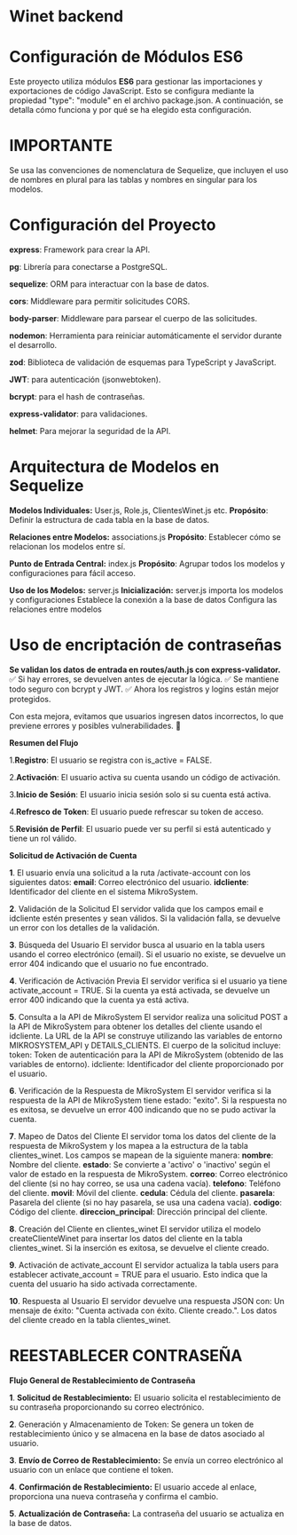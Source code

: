 # Winet backend

# Configuración de Módulos ES6

Este proyecto utiliza módulos **ES6** para gestionar las importaciones y exportaciones de código JavaScript. Esto se configura mediante la propiedad "type": "module" en el archivo package.json. A continuación, se detalla cómo funciona y por qué se ha elegido esta configuración.

# IMPORTANTE
Se usa las convenciones de nomenclatura de Sequelize, que incluyen el uso de nombres en plural para las tablas y nombres en singular para los modelos.

# Configuración del Proyecto

**express**: Framework para crear la API.

**pg**: Librería para conectarse a PostgreSQL.

**sequelize**: ORM para interactuar con la base de datos.

**cors**: Middleware para permitir solicitudes CORS.

**body-parser**: Middleware para parsear el cuerpo de las solicitudes.

**nodemon**: Herramienta para reiniciar automáticamente el servidor durante el desarrollo.

**zod**: Biblioteca de validación de esquemas para TypeScript y JavaScript.

**JWT**: para autenticación (jsonwebtoken).

**bcrypt**: para el hash de contraseñas.

**express-validator**: para validaciones.

**helmet**: Para mejorar la seguridad de la API.

# Arquitectura de Modelos en Sequelize

**Modelos Individuales:** User.js, Role.js, ClientesWinet.js etc.
**Propósito**: Definir la estructura de cada tabla en la base de datos.

**Relaciones entre Modelos:** associations.js 
**Propósito**: Establecer cómo se relacionan los modelos entre sí.

**Punto de Entrada Central:** index.js
**Propósito**: Agrupar todos los modelos y configuraciones para fácil acceso.

**Uso de los Modelos:** server.js
**Inicialización:**
server.js importa los modelos y configuraciones
Establece la conexión a la base de datos
Configura las relaciones entre modelos

# Uso de encriptación de contraseñas 

**Se validan los datos de entrada en routes/auth.js con express-validator.**
✅ Si hay errores, se devuelven antes de ejecutar la lógica.
✅ Se mantiene todo seguro con bcrypt y JWT.
✅ Ahora los registros y logins están mejor protegidos.

Con esta mejora, evitamos que usuarios ingresen datos incorrectos, lo que previene errores y posibles vulnerabilidades. 🚀

**Resumen del Flujo**

1.**Registro**: El usuario se registra con is_active = FALSE.

2.**Activación**: El usuario activa su cuenta usando un código de activación.

3.**Inicio de Sesión**: El usuario inicia sesión solo si su cuenta está activa.

4.**Refresco de Token**: El usuario puede refrescar su token de acceso.

5.**Revisión de Perfil**: El usuario puede ver su perfil si está autenticado y tiene un rol válido.


**Solicitud de Activación de Cuenta**

**1**. El usuario envía una solicitud a la ruta /activate-account con los siguientes datos:
**email**: Correo electrónico del usuario.
**idcliente**: Identificador del cliente en el sistema MikroSystem.

**2**. Validación de la Solicitud
El servidor valida que los campos email e idcliente estén presentes y sean válidos.
Si la validación falla, se devuelve un error con los detalles de la validación.

**3**. Búsqueda del Usuario
El servidor busca al usuario en la tabla users usando el correo electrónico (email).
Si el usuario no existe, se devuelve un error 404 indicando que el usuario no fue encontrado.

**4**. Verificación de Activación Previa
El servidor verifica si el usuario ya tiene activate_account = TRUE.
Si la cuenta ya está activada, se devuelve un error 400 indicando que la cuenta ya está activa.

**5**. Consulta a la API de MikroSystem
El servidor realiza una solicitud POST a la API de MikroSystem para obtener los detalles del cliente usando el idcliente.
La URL de la API se construye utilizando las variables de entorno MIKROSYSTEM_API y DETAILS_CLIENTS.
El cuerpo de la solicitud incluye:
token: Token de autenticación para la API de MikroSystem (obtenido de las variables de entorno).
idcliente: Identificador del cliente proporcionado por el usuario.

**6**. Verificación de la Respuesta de MikroSystem
El servidor verifica si la respuesta de la API de MikroSystem tiene estado: "exito".
Si la respuesta no es exitosa, se devuelve un error 400 indicando que no se pudo activar la cuenta.

**7**. Mapeo de Datos del Cliente
El servidor toma los datos del cliente de la respuesta de MikroSystem y los mapea a la estructura de la tabla clientes_winet.
Los campos se mapean de la siguiente manera:
**nombre**: Nombre del cliente.
**estado**: Se convierte a 'activo' o 'inactivo' según el valor de estado en la respuesta de MikroSystem.
**correo**: Correo electrónico del cliente (si no hay correo, se usa una cadena vacía).
**telefono**: Teléfono del cliente.
**movil**: Móvil del cliente.
**cedula**: Cédula del cliente.
**pasarela**: Pasarela del cliente (si no hay pasarela, se usa una cadena vacía).
**codigo**: Código del cliente.
**direccion_principal**: Dirección principal del cliente.

**8**. Creación del Cliente en clientes_winet
El servidor utiliza el modelo createClienteWinet para insertar los datos del cliente en la tabla clientes_winet.
Si la inserción es exitosa, se devuelve el cliente creado.

**9**. Activación de activate_account
El servidor actualiza la tabla users para establecer activate_account = TRUE para el usuario.
Esto indica que la cuenta del usuario ha sido activada correctamente.

**10**. Respuesta al Usuario
El servidor devuelve una respuesta JSON con:
Un mensaje de éxito: "Cuenta activada con éxito. Cliente creado.".
Los datos del cliente creado en la tabla clientes_winet.

# REESTABLECER CONTRASEÑA

**Flujo General de Restablecimiento de Contraseña**

**1**. **Solicitud de Restablecimiento:** El usuario solicita el restablecimiento de su contraseña proporcionando su correo electrónico.

**2**. Generación y Almacenamiento de Token: Se genera un token de restablecimiento único y se almacena en la base de datos asociado al usuario.

**3**. **Envío de Correo de Restablecimiento:** Se envía un correo electrónico al usuario con un enlace que contiene el token.

**4**. **Confirmación de Restablecimiento:** El usuario accede al enlace, proporciona una nueva contraseña y confirma el cambio.

**5**. **Actualización de Contraseña:** La contraseña del usuario se actualiza en la base de datos.